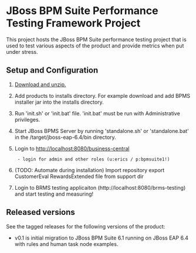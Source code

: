 JBoss BPM Suite Performance Testing Framework Project
=====================================================

This project hosts the JBoss BPM Suite performance testing project that is used to test various aspects of the product and
provide metrics when put under stress.


Setup and Configuration
-----------------------
1. [Download and unzip.](https://github.com/jbossdemocentral/bpms-travel-agency-demo/archive/master.zip)

2. Add products to installs directory. For example download and add BPMS installer jar into the installs directory.

3. Run 'init.sh' or 'init.bat' file. 'init.bat' must be run with Administrative privileges.

4. Start JBoss BPMS Server by running 'standalone.sh' or 'standalone.bat' in the <path-to-project>/target/jboss-eap-6.4/bin
	 directory.

5. Login to [http://localhost:8080/business-central](http://localhost:8080/business-central)

    ```
     - login for admin and other roles (u:erics / p:bpmsuite1!)
    ```

6. (TODO: Automate during installation) Import repository export CustomerEval RewardsExtended file from support dir

7. Login to BRMS testing applicaiton (http://localhost:8080/brms-testing) and start testing and measuring!


Released versions
-----------------
See the tagged releases for the following versions of the product:

- v0.1 is initial migration to JBoss BPM Suite 6.1 running on JBoss EAP 6.4 with rules and human task node examples.

